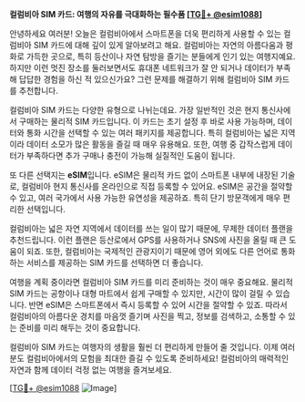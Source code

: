 **컬럼비아 SIM 카드: 여행의 자유를 극대화하는 필수품 [[TG💪+ @esim1088](https://t.me/s/esim1088)]**

안녕하세요 여러분! 오늘은 컬럼비아에서 스마트폰을 더욱 편리하게 사용할 수 있는 컬럼비아 SIM 카드에 대해 깊이 있게 알아보려고 해요. 컬럼비아는 자연의 아름다움과 평화로 가득한 곳으로, 특히 등산이나 자연 탐방을 즐기는 분들에게 인기 있는 여행지예요. 하지만 이런 멋진 장소를 둘러보면서도 휴대폰 네트워크가 잘 안 되거나 데이터가 부족해 답답한 경험을 하신 적 있으신가요? 그런 문제를 해결하기 위해 컬럼비아 SIM 카드를 추천합니다.

컬럼비아 SIM 카드는 다양한 유형으로 나뉘는데요. 가장 일반적인 것은 현지 통신사에서 구매하는 물리적 SIM 카드입니다. 이 카드는 초기 설정 후 바로 사용 가능하며, 데이터와 통화 시간을 선택할 수 있는 여러 패키지를 제공합니다. 특히 컬럼비아는 넓은 지역이라 데이터 소모가 많은 활동을 즐길 때 매우 유용해요. 또한, 여행 중 갑작스럽게 데이터가 부족하다면 추가 구매나 충전이 가능해 실질적인 도움이 됩니다.

또 다른 선택지는 **eSIM**입니다. eSIM은 물리적 카드 없이 스마트폰 내부에 내장된 기술로, 컬럼비아 현지 통신사를 온라인으로 직접 등록할 수 있어요. eSIM은 공간을 절약할 수 있고, 여러 국가에서 사용 가능한 유연성을 제공하죠. 특히 단기 방문객에게 매우 편리한 선택입니다.

컬럼비아는 넓은 자연 지역에서 데이터를 쓰는 일이 많기 때문에, 무제한 데이터 플랜을 추천드립니다. 이런 플랜은 등산로에서 GPS를 사용하거나 SNS에 사진을 올릴 때 큰 도움이 되죠. 또한, 컬럼비아는 국제적인 관광지이기 때문에 영어 외에도 다른 언어로 통화하는 서비스를 제공하는 SIM 카드를 선택하면 더 좋습니다.

여행을 계획 중이라면 컬럼비아 SIM 카드를 미리 준비하는 것이 매우 중요해요. 물리적 SIM 카드는 공항이나 대형 마트에서 쉽게 구매할 수 있지만, 시간이 많이 걸릴 수 있습니다. 반면 eSIM은 스마트폰에서 즉시 등록할 수 있어 시간을 절약할 수 있죠. 따라서 컬럼비아의 아름다운 경치를 마음껏 즐기며 사진을 찍고, 정보를 검색하고, 소통할 수 있는 준비를 미리 해두는 것이 중요합니다.

컬럼비아 SIM 카드는 여행자의 생활을 훨씬 더 편리하게 만들어 줄 것입니다. 이제 여러분도 컬럼비아에서의 모험을 최대한 즐길 수 있도록 준비하세요! 컬럼비아의 매력적인 자연과 함께 데이터 걱정 없는 여행을 즐겨보세요.

[[TG💪+ @esim1088](https://t.me/s/esim1088) ![Image](https://i.postimg.cc/Y0z9fWf4/image.png)]